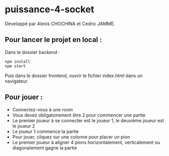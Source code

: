 # puissance-4-socket
Développé par Alexis CHOCHINA et Cedric JAMME.

## Pour lancer le projet en local :
Dans le dossier backend :
```
npm install
npm start
```
Puis dans le dossier frontend, ouvrir le fichier index.html dans un navigateur.

## Pour jouer :
- Connectez-vous à une room
- Vous devez obligatoirement être 2 pour commencer une partie
- Le premier joueur à se connecter est le joueur 1, le deuxième joueur est le joueur 2
- Le joueur 1 commence la partie
- Pour jouer, cliquez sur une colonne pour placer un pion
- Le premier joueur à aligner 4 pions horizontalement, verticalement ou diagonalement gagne la partie